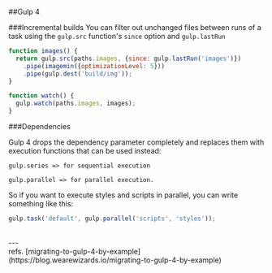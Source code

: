 ##Gulp 4



###Incremental builds
You can filter out unchanged files between runs of a task using the `gulp.src` function's `since` option and `gulp.lastRun`



```js
function images() {
  return gulp.src(paths.images, {since: gulp.lastRun('images')})
    .pipe(imagemin({optimizationLevel: 5}))
    .pipe(gulp.dest('build/img'));
}

function watch() {
  gulp.watch(paths.images, images);
}
```

###Dependencies

Gulp 4 drops the dependency parameter completely and replaces them with execution functions that can be used instead:

`gulp.series => for sequential execution`

`gulp.parallel => for parallel execution.`

So if you want to execute styles and scripts in parallel, you can write something like this:

```js
gulp.task('default', gulp.parallel('scripts', 'styles'));
```

<br>
---
<br>
refs. [migrating-to-gulp-4-by-example](https://blog.wearewizards.io/migrating-to-gulp-4-by-example)